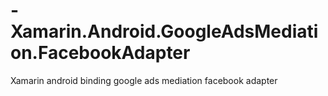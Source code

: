 # -Xamarin.Android.GoogleAdsMediation.FacebookAdapter
Xamarin android binding google ads mediation facebook adapter
